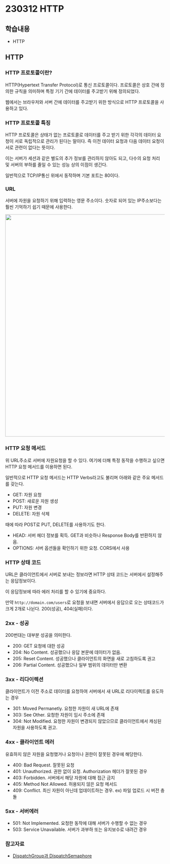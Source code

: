 230312 HTTP
===
학습내용
---
- HTTP

## HTTP

### HTTP 프로토콜이란?
HTTP(Hypertext Transfer Protocol)로 통신 프로토콜이다. 
프로토콜은 상호 간에 정의한 규칙을 의미하며 특정 기기 간에 데이터를 주고받기 위해 정의되었다. 

웹에서는 브라우저와 서버 간에 데이터를 주고받기 위한 방식으로 HTTP 프로토콜을 사용하고 있다.

### HTTP 프로토콜 특징

HTTP 프로토콜은 상태가 없는 프로토콜로 데이터를 주고 받기 위한 각각의 데이터 요청이 서로 독립적으로 관리가 된다는 말이다. 즉 이전 데이터 요청과 다음 데이터 요청이 서로 관련이 없다는 뜻이다.

이는 서버가 세션과 같은 별도의 추가 정보를 관리하지 않아도 되고, 다수의 요청 처리 및 서버의 부하를 줄일 수 있는 성능 상의 이점이 생긴다.

일반적으로 TCP/IP통신 위에서 동작하며 기본 포트는 80이다.

### URL
서버에 자원을 요청하기 위해 입력하는 영문 주소이다. 숫자로 되어 있는 IP주소보다는 훨씬 기억하기 쉽기 때문에 사용한다.

<img src="https://i.imgur.com/EF8PnS3.png" width="700"/>


### HTTP 요청 메서드

위 URL주소로 서버에 자원요청을 할 수 있다. 여기에 더해 특정 동작을 수행하고 싶으면 HTTP 요청 메서드를 이용하면 된다.

일반적으로 HTTP 요청 메서드는 HTTP Verbs라고도 불리며 아래와 같은 주요 메서드를 갖는다.
- GET: 자원 요청
- POST: 새로운 자원 생성
- PUT: 자원 변경
- DELETE: 자원 삭제

때에 따라 POST로 PUT, DELETE를 사용하기도 한다.

- HEAD: 서버 헤더 정보를 획득. GET과 비슷하나 Response Body를 반환하지 않음.
- OPTIONS: 서버 옵션들을 확인하기 위한 요청. CORS에서 사용

### HTTP 상태 코드

URL은 클라이언트에서 서버로 보내는 정보라면 HTTP 상태 코드는 서버에서 설정해주는 응답정보이다.

이 응답정보에 따라 에러 처리를 할 수 있기에 중요하다.

만약 `http://domain.com/users`로 요청을 보내면 서버에서 응답으로 오는 상태코드가 크게 2개로 나뉜다. 200(성공), 404(실패)이다. 

### 2xx - 성공
200번대는 대부분 성공을 의미한다.
- 200: GET 요청에 대한 성공
- 204: No Content. 성공했으나 응답 본문에 데이터가 없음.
- 205: Reset Content. 성공했으나 클라이언트의 화면을 새로 고침하도록 권고
- 206: Partial Content. 성공했으나 일부 범위의 데이터만 변환

### 3xx - 리다이렉션
클라이언트가 이전 주소로 데이터를 요청하여 서버에서 새 URL로 리다이렉트를 유도하는 경우
- 301: Moved Permanetly. 요청한 자원이 새 URL에 존재
- 303: See Other. 요청한 자원이 임시 주소에 존재
- 304: Not Modified. 요청한 자원이 변경되지 않았으므로 클라이언트에서 캐싱된 자원을 사용하도록 권고.

### 4xx - 클라이언트 에러
유효하지 않은 자원을 요청했거나 요청이나 권한이 잘못된 경우에 해당한다. 
- 400: Bad Request. 잘못된 요청
- 401: Unauthorized. 권한 없이 요청. Authorization 헤더가 잘못된 경우
- 403: Forbidden. 서버에서 해당 자원에 대해 접근 금지
- 405: Method Not Allowed. 허용되지 않은 요청 메서드
- 409: Conflict. 최신 자원이 아닌데 업데이트하는 경우. ex) 파일 업로드 시 버전 충돌 

### 5xx - 서버에러
- 501: Not Implemented. 요청한 동작에 대해 서버가 수행할 수 없는 경우
- 503: Service Unavailable. 서버가 과부하 또는 유지보수로 내려간 경우







### 참고자료
- [DispatchGroup과 DispatchSemaphore](https://qteveryday.tistory.com/308)

